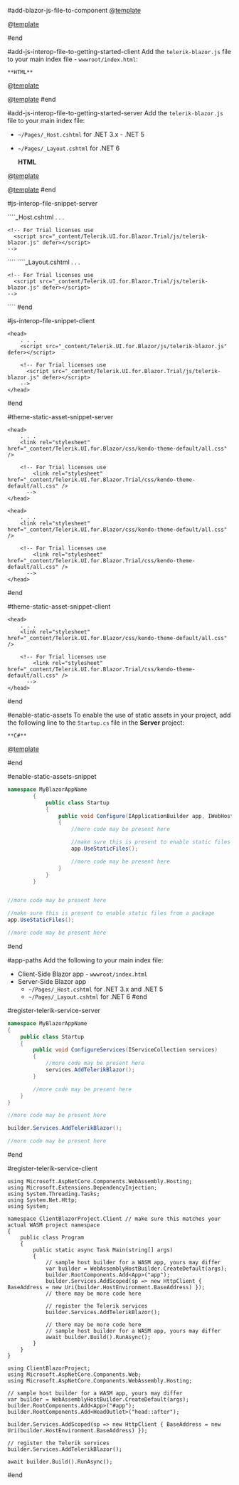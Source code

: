 #add-blazor-js-file-to-component
@[template](/_contentTemplates/common/js-interop-file.md#app-paths)

@[template](/_contentTemplates/common/js-interop-file.md#js-interop-file-snippet)

#end

#add-js-interop-file-to-getting-started-client
 Add the `telerik-blazor.js` file to your main index file - `wwwroot/index.html`:

    **HTML**
    
@[template](/_contentTemplates/common/js-interop-file.md#js-interop-file-snippet)

@[template](/_contentTemplates/common/js-interop-file.md#enable-static-assets)
#end

#add-js-interop-file-to-getting-started-server
 Add the `telerik-blazor.js` file to your main index file:
 
 * `~/Pages/_Host.cshtml` for .NET 3.x - .NET 5
 * `~/Pages/_Layout.cshtml` for .NET 6

    **HTML**

@[template](/_contentTemplates/common/js-interop-file.md#js-interop-file-snippet)

@[template](/_contentTemplates/common/js-interop-file.md#enable-static-assets)
#end

#js-interop-file-snippet-server
<div class="skip-repl">
````_Host.cshtml
<head>
    . . .
    <script src="_content/Telerik.UI.for.Blazor/js/telerik-blazor.js" defer></script>

    <!-- For Trial licenses use
      <script src="_content/Telerik.UI.for.Blazor.Trial/js/telerik-blazor.js" defer></script>
    -->
</head>
````
````_Layout.cshtml
<head>
    . . .
    <script src="_content/Telerik.UI.for.Blazor/js/telerik-blazor.js" defer></script>

    <!-- For Trial licenses use
      <script src="_content/Telerik.UI.for.Blazor.Trial/js/telerik-blazor.js" defer></script>
    -->
</head>
</div>
````
#end

#js-interop-file-snippet-client
````
<head>
    . . .
    <script src="_content/Telerik.UI.for.Blazor/js/telerik-blazor.js" defer></script>

    <!-- For Trial licenses use
      <script src="_content/Telerik.UI.for.Blazor.Trial/js/telerik-blazor.js" defer></script>
    -->
</head>
````
#end

#theme-static-asset-snippet-server
````_Host.cshtml
<head>
    . . .
    <link rel="stylesheet" href="_content/Telerik.UI.for.Blazor/css/kendo-theme-default/all.css" />

    <!-- For Trial licenses use
        <link rel="stylesheet" href="_content/Telerik.UI.for.Blazor.Trial/css/kendo-theme-default/all.css" />
      -->
</head>
````
````_Layout.cshtml
<head>
    . . .
    <link rel="stylesheet" href="_content/Telerik.UI.for.Blazor/css/kendo-theme-default/all.css" />

    <!-- For Trial licenses use
        <link rel="stylesheet" href="_content/Telerik.UI.for.Blazor.Trial/css/kendo-theme-default/all.css" />
      -->
</head>
````
#end

#theme-static-asset-snippet-client
````
<head>
    . . .
    <link rel="stylesheet" href="_content/Telerik.UI.for.Blazor/css/kendo-theme-default/all.css" />

    <!-- For Trial licenses use
        <link rel="stylesheet" href="_content/Telerik.UI.for.Blazor.Trial/css/kendo-theme-default/all.css" />
      -->
</head>
````
#end

#enable-static-assets
    To enable the use of static assets in your project, add the following line to the `Startup.cs` file in the **Server** project:


    **C#**
    
@[template](/_contentTemplates/common/js-interop-file.md#enable-static-assets-snippet)

#end

#enable-static-assets-snippet
````Startup.cs
namespace MyBlazorAppName
        {
            public class Startup
            {
                public void Configure(IApplicationBuilder app, IWebHostEnvironment env)
                {
                    //more code may be present here

                    //make sure this is present to enable static files from a package
                    app.UseStaticFiles();

                    //more code may be present here
                }
            }
        }
````
````Program.cs

//more code may be present here

//make sure this is present to enable static files from a package
app.UseStaticFiles();

//more code may be present here                
````
#end



#app-paths
 Add the following to your main index file:

* Client-Side Blazor app - `wwwroot/index.html`
 * Server-Side Blazor app
    * `~/Pages/_Host.cshtml` for .NET 3.x and .NET 5
    * `~/Pages/_Layout.cshtml` for .NET 6
#end

#register-telerik-service-server
````Startup.cs
namespace MyBlazorAppName
{
    public class Startup
    {
        public void ConfigureServices(IServiceCollection services)
        {
            //more code may be present here
            services.AddTelerikBlazor();
        }

        //more code may be present here
    }
}
````
````Program.cs
//more code may be present here

builder.Services.AddTelerikBlazor();

//more code may be present here                
````
#end

#register-telerik-service-client
````.NET_3.x_and_.NET_5
using Microsoft.AspNetCore.Components.WebAssembly.Hosting;
using Microsoft.Extensions.DependencyInjection;
using System.Threading.Tasks;
using System.Net.Http;
using System;
        
namespace ClientBlazorProject.Client // make sure this matches your actual WASM project namespace
{
    public class Program
    {
        public static async Task Main(string[] args)
        {
            // sample host builder for a WASM app, yours may differ
            var builder = WebAssemblyHostBuilder.CreateDefault(args);
            builder.RootComponents.Add<App>("app");
            builder.Services.AddScoped(sp => new HttpClient { BaseAddress = new Uri(builder.HostEnvironment.BaseAddress) });
            // there may be more code here

            // register the Telerik services
            builder.Services.AddTelerikBlazor();

            // there may be more code here
            // sample host builder for a WASM app, yours may differ
            await builder.Build().RunAsync();
        }
    }
}
````
````.NET_6
using ClientBlazorProject;
using Microsoft.AspNetCore.Components.Web;
using Microsoft.AspNetCore.Components.WebAssembly.Hosting;

// sample host builder for a WASM app, yours may differ
var builder = WebAssemblyHostBuilder.CreateDefault(args);
builder.RootComponents.Add<App>("#app");
builder.RootComponents.Add<HeadOutlet>("head::after");

builder.Services.AddScoped(sp => new HttpClient { BaseAddress = new Uri(builder.HostEnvironment.BaseAddress) });

// register the Telerik services
builder.Services.AddTelerikBlazor();

await builder.Build().RunAsync();
````
#end